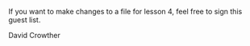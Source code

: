 If you want to make changes to a file for lesson 4, feel free to sign this guest list.

David Crowther